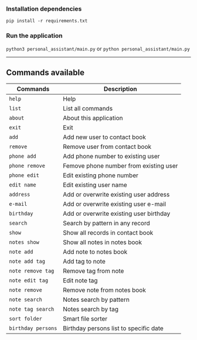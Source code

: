 ### Installation dependencies

```pip install -r requirements.txt```

### Run the application

```python3 personal_assistant/main.py``` or ```python personal_assistant/main.py```

____

## Commands available

| Commands | Description |
|----------------|---------|
|`help`|Help|
|`list `|List all commands|
|`about`|About this application|
|`exit`|Exit|
|`add`|Add new user to contact book|
|`remove`|Remove user from contact book|
|`phone add`|Add phone number to existing user|
|`phone remove`|Femove phone number from existing user|
|`phone edit`|Edit existing phone number|
|`edit name`|Edit existing user name|
|`address`|Add or overwrite existing user address|
|`e-mail`|Add or overwrite existing user e-mail|
|`birthday`|Add or overwrite existing user birthday|
|`search`|Search by pattern in any record|
|`show`|Show all records in contact book|
|`notes show`|Show all notes in notes book|
|`note add`|Add note to notes book|
|`note add tag`|Add tag to note|
|`note remove tag`|Remove tag from note|
|`note edit tag`|Edit note tag|
|`note remove`|Remove note from notes book|
|`note search`|Notes search by pattern|
|`note tag search`|Notes search by tag|
|`sort folder`|Smart file sorter|
|`birthday persons`|Birthday persons list to specific date|